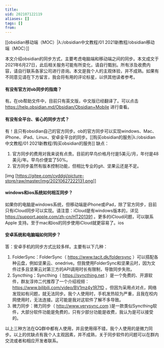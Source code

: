```yaml
---
title: 
uid: 202107122119
aliases: []
tags: []
from: 
---
```

[[obsidian移动端（MOC）|λ:/obsidian中文教程/01 2021新教程/obsidian移动端（MOC）]]

本文介绍obsidian的同步方式，主要考虑电脑端和移动端之间的同步。本文成文于2021年6月27日，此后相关服务可能有所变化，请自行甄别。所有涉及收费内容，请自行联系各家公司进行咨询。本文是我个人的主观体验，并不成熟。如果有不同意见请在下方留言，我会将有用的评论标星，以供其他读者参考。

#### 有没有官方对ob同步的指南？
有。在ob帮助文件中，目前只有英文版，中文版已经翻译了。可以点击 https://help.obsidian.md/Obsidian/Obsidian+Mobile 进行查看。

#### 有没有全平台、省心的同步方式？
有！且只有obsidian自己的官方同步。ob的官方同步可以实现windows、Mac、iPhone、iPad、Linux、安卓全平台的同步。[[购买obsidian的服务|λ:/obsidian中文教程/01 2021新教程/购买obsidian的服务]]
缺点：
1. 官方同步的费用对我来说有点贵。目前的早鸟价格月付是5美元/月，年付是48美元/年。早鸟价便宜了50%。
2. 官方同步虽然有版本控制功能，但相比专业的git、坚果云还是不足。

[img [https://gitee.com/cyddgi/picture-store/raw/master/img/20210627222131.png]]

#### windows和ios系统如何相互同步？
如果你的电脑是windows系统，但移动端是iPhone或iPad，除了官方同步，目前只有iCloud同步可以实现。请注意：iCloud是有windows版本的，详见 https://support.apple.com/zh-cn/HT201391 。更多的iCloud问题，可以联系Apple 支持。至于mac和ios的同步使用iCloud就更容易了。ios

#### 安卓系统和电脑端如何同步？
答：安卓手机的同步方式比较多样。主要有以下几种：
1. FolderSync：FolderSync（ https://www.tacit.dk/foldersync ）可以搭配各种云盘，例如坚果云、onedrive。但我使用FolderSync和坚果云时，因为文件过多且坚果云对第三方的API调用时长有限制，导致同步失败。
2. Syncthing：Syncthing（ https://syncthing.net ）是一个免费的、开源软件，群友淳帅二代推荐了一个介绍视频： https://www.bilibili.com/video/BV1mz4y1R7fD 。但因为采用点对点，网络发现如有问题，就无法同步。我个人使用时，手机发热较为严重，且我在校内网使用时，无法连接。这可能是我对这软件了解不多导致。
3. 微力同步：微力同步（ http://www.verysync.com )是一款类似Syncthing软件，大部分软件功能是免费的，只有少部分功能是收费，我认为是可以接受的。

以上三种方法在QQ群中都有人使用，并且使用得不错，我个人使用的是微力同步。以上的优缺点有我个人主观因素，并不成熟，关于同步软件的问题可以在群内交流或者和相应开发者联系。